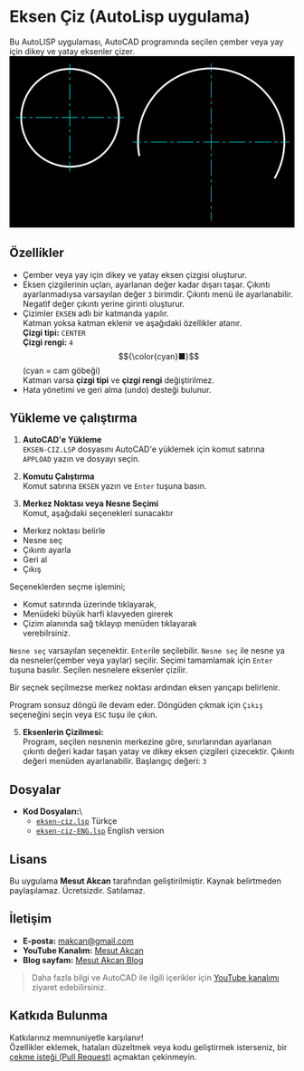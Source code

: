 # Eksen Çiz (AutoLisp uygulama)
Bu AutoLISP uygulaması, AutoCAD programında seçilen çember veya yay için dikey ve yatay eksenler çizer.
![](ss-1.png)

## Özellikler
- Çember veya yay için dikey ve yatay eksen çizgisi oluşturur.
- Eksen çizgilerinin uçları, ayarlanan değer kadar dışarı taşar. Çıkıntı ayarlanmadıysa varsayılan değer `3` birimdir. Çıkıntı menü ile ayarlanabilir. Negatif değer çıkıntı yerine girinti oluşturur.
- Çizimler `EKSEN` adlı bir katmanda yapılır.\
Katman yoksa katman eklenir ve aşağıdaki özellikler atanır.\
**Çizgi tipi:** `CENTER` \
**Çizgi rengi:** `4`
$${\color{cyan}■}$$ (cyan = cam göbeği)\
Katman varsa **çizgi tipi** ve **çizgi rengi** değiştirilmez.
- Hata yönetimi ve geri alma (undo) desteği bulunur.

## Yükleme ve çalıştırma
1. **AutoCAD'e Yükleme**  
   `EKSEN-CIZ.LSP` dosyasını AutoCAD'e yüklemek için komut satırına `APPLOAD` yazın ve dosyayı seçin.

2. **Komutu Çalıştırma**  
   Komut satırına `EKSEN` yazın ve `Enter` tuşuna basın.

3. **Merkez Noktası veya Nesne Seçimi**  
Komut, aşağıdaki seçenekleri sunacaktır
- Merkez noktası belirle
- Nesne seç
- Çıkıntı ayarla
- Geri al
- Çıkış

Seçeneklerden seçme işlemini;
- Komut satırında üzerinde tıklayarak,
- Menüdeki büyük harfi klavyeden girerek
- Çizim alanında sağ tıklayıp menüden tıklayarak \
verebilrsiniz.

`Nesne seç` varsayılan seçenektir. `Enter`ile seçilebilir. `Nesne seç` ile nesne ya da nesneler(çember veya yaylar) seçilir. Seçimi tamamlamak için `Enter` tuşuna basılır. Seçilen nesnelere eksenler çizilir.

Bir seçnek seçilmezse merkez noktası ardından eksen yarıçapı belirlenir.

Program sonsuz döngü ile devam eder. Döngüden çıkmak için `Çıkış` seçeneğini seçin veya `ESC` tuşu ile çıkın.

5. **Eksenlerin Çizilmesi:**\
Program, seçilen nesnenin merkezine göre, sınırlarından ayarlanan çıkıntı değeri kadar taşan yatay ve dikey eksen çizgileri çizecektir. Çıkıntı değeri menüden ayarlanabilir. Başlangıç değeri: `3`

## Dosyalar
- **Kod Dosyaları:**\
   - [`eksen-ciz.lsp`](eksen-ciz.lsp) Türkçe
   - [`eksen-ciz-ENG.lsp`](eksen-ciz-ENG.lsp) English version

## Lisans
Bu uygulama **Mesut Akcan** tarafından geliştirilmiştir. Kaynak belirtmeden paylaşılamaz. Ücretsizdir. Satılamaz.

## İletişim
- **E-posta:** makcan@gmail.com  
- **YouTube Kanalım:** [Mesut Akcan](https://www.youtube.com/mesutakcan)  
- **Blog sayfam:** [Mesut Akcan Blog](https://mesutakcan.blogspot.com)  
> Daha fazla bilgi ve AutoCAD ile ilgili içerikler için [YouTube kanalımı](https://www.youtube.com/mesutakcan) ziyaret edebilirsiniz.

## Katkıda Bulunma
Katkılarınız memnuniyetle karşılanır!\
Özellikler eklemek, hataları düzeltmek veya kodu geliştirmek isterseniz, bir [çekme isteği (Pull Request)](https://github.com/akcansoft/eksen-ciz-autolisp/pulls) açmaktan çekinmeyin.
